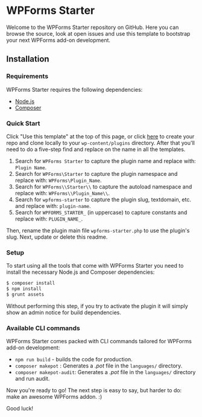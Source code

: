 # WPForms Starter

Welcome to the WPForms Starter repository on GitHub. Here you can browse the source, look at open issues and use this template to bootstrap your next WPForms add-on development.

## Installation

### Requirements

WPForms Starter requires the following dependencies:

-   [Node.js](https://nodejs.org/)
-   [Composer](https://getcomposer.org/)

### Quick Start

Click "Use this template" at the top of this page, or click [here](https://github.com/WPCanny/wpforms-starter/generate) to create your repo and clone locally to your `wp-content/plugins` directory. After that you'll need to do a five-step find and replace on the name in all the templates.

1. Search for `WPForms Starter` to capture the plugin name and replace with: `Plugin Name`.
2. Search for `WPForms\Starter` to capture the plugin namespace and replace with: `WPForms\Plugin_Name`.
3. Search for `WPForms\\Starter\\` to capture the autoload namespace and replace with: `WPForms\\Plugin_Name\\`.
4. Search for `wpforms-starter` to capture the plugin slug, textdomain, etc. and replace with: `plugin-name`.
5. Search for `WPFORMS_STARTER_` (in uppercase) to capture constants and replace with: `PLUGIN_NAME_`.

Then, rename the plugin main file `wpforms-starter.php` to use the plugin's slug. Next, update or delete this readme.

### Setup

To start using all the tools that come with WPForms Starter you need to install the necessary Node.js and Composer dependencies:

```sh
$ composer install
$ npm install
$ grunt assets
```

Without performing this step, if you try to activate the plugin it will simply show an admin notice for build dependencies.

### Available CLI commands

WPForms Starter comes packed with CLI commands tailored for WPForms add-on development:

-   `npm run build` - builds the code for production.
-   `composer makepot` : Generates a *.pot* file in the `languages/` directory.
-   `composer makepot-audit`: Generates a *.pot* file in the `languages/` directory and run audit.

Now you're ready to go! The next step is easy to say, but harder to do: make an awesome WPForms addon. :)

Good luck!
